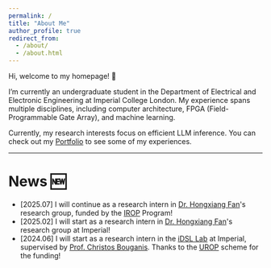 ```yaml
---
permalink: /
title: "About Me"
author_profile: true
redirect_from: 
  - /about/
  - /about.html
---
```


Hi, welcome to my homepage! :wave:

I’m currently an undergraduate student in the Department of Electrical and Electronic Engineering at Imperial College London. My experience spans multiple disciplines, including computer architecture, FPGA (Field-Programmable Gate Array), and machine learning.

Currently, my research interests focus on efficient LLM inference.
You can check out my [Portfolio](/portfolio/) to see some of my experiences. 

---

# News :new:
- [2025.07] I will continue as a research intern in [Dr. Hongxiang Fan](https://os-hxfan.github.io/)'s research group, funded by the [IROP](https://www.imperial.ac.uk/students/global-opportunities/ug/summerresearchplacements/) Program!
- [2025.02] I will start as a research intern in [Dr. Hongxiang Fan](https://os-hxfan.github.io/)'s research group at Imperial!
- [2024.06] I will start as a research intern in the [iDSL Lab](https://www.imperial.ac.uk/intelligent-digital-systems/) at Imperial, supervised by [Prof. Christos Bouganis](https://profiles.imperial.ac.uk/christos-savvas.bouganis). Thanks to the [UROP](https://www.imperial.ac.uk/urop) scheme for the funding!